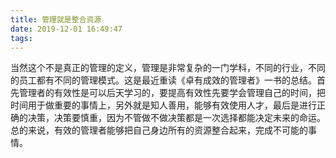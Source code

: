 ```yaml
---
title: 管理就是整合资源
date: 2019-12-01 16:49:47
tags:
---
```

当然这个不是真正的管理的定义，管理是非常复杂的一门学科，不同的行业，不同的员工都有不同的管理模式。这是最近重读《卓有成效的管理者》一书的总结。首先管理者的有效性是可以后天学习的，要提高有效性先要学会管理自己的时间，把时间用于做重要的事情上，另外就是知人善用，能够有效使用人才，最后是进行正确的决策，决策要慎重，因为不管做不做决策都是一次选择都能决定未来的命运。总的来说，有效的管理者能够把自己身边所有的资源整合起来，完成不可能的事情。
